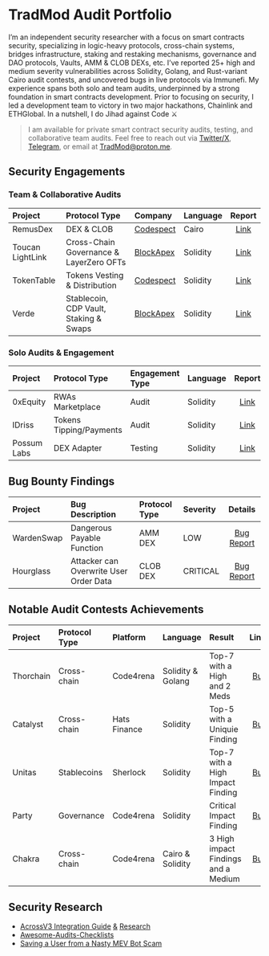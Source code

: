 # TradMod Audit Portfolio
I’m an independent security researcher with a focus on smart contracts security, specializing in logic-heavy protocols, cross-chain systems, bridges infrastructure, staking and restaking mechanisms, governance and DAO protocols, Vaults, AMM & CLOB DEXs, etc. I’ve reported 25+ high and medium severity vulnerabilities across Solidity, Golang, and Rust-variant Cairo audit contests, and uncovered bugs in live protocols via Immunefi. My experience spans both solo and team audits, underpinned by a strong foundation in smart contracts development. Prior to focusing on security, I led a development team to victory in two major hackathons, Chainlink and ETHGlobal. In a nutshell, I do Jihad against Code ⚔

> I am available for private smart contract security audits, testing, and collaborative team audits.
Feel free to reach out via [Twitter/X](https://x.com/TheTradMod), [Telegram](https://t.me/TheTradMod), or email at [TradMod@proton.me](mailto:TradMod@proton.me).

## Security Engagements 
### Team & Collaborative Audits
| Project | Protocol Type | Company | Language | Report |
|:-|:-|:-|:-|:-:|
| RemusDex | DEX & CLOB | [Codespect](https://codespect.net/) | Cairo | [Link](https://github.com/CODESPECT-security/audit-reports/blob/main/004_CODESPECT_REMUSDEX_AUDIT.pdf) |
| Toucan LightLink | Cross-Chain Governance & LayerZero OFTs | [BlockApex](https://blockapex.io/) | Solidity | [Link](https://github.com/BlockApex/Audit-Reports) |
| TokenTable | Tokens Vesting & Distribution | [Codespect](https://codespect.net/) | Solidity | [Link](https://github.com/CODESPECT-security/audit-reports/blob/main/013_CODESPECT_TOKENTABLE_UNLOCKERV2_EVM.pdf) |
| Verde | Stablecoin, CDP Vault, Staking & Swaps | [BlockApex](https://blockapex.io/) | Solidity | [Link](https://github.com/BlockApex/Audit-Reports) |

### Solo Audits & Engagement
| Project | Protocol Type | Engagement Type | Language | Report |
|:-|:-|:-|:-|:-:|
| 0xEquity | RWAs Marketplace | Audit | Solidity | [Link](https://github.com/TradMod/Security-Audits/blob/main/Audits/0xEquityAuditReport.md) |
| IDriss | Tokens Tipping/Payments | Audit | Solidity | [Link](https://github.com/TradMod/Security-Audits/blob/main/Audits/IDrissAuditFindings.md) |
| Possum Labs | DEX Adapter | Testing | Solidity | [Link](https://github.com/TradMod/Security-Audits/blob/main/Testing/PossumLabsTestingReport.md) |

## Bug Bounty Findings
| Project | Bug Description | Protocol Type | Severity | Details |
|:-|:-|:-|:-|:-:|
| WardenSwap | Dangerous Payable Function | AMM DEX  | LOW | [Bug Report](https://github.com/TradMod/Security-Audits/blob/main/Bug%20Bounty/WardenSwapBugReport.md) |
| Hourglass | Attacker can Overwrite User Order Data | CLOB DEX | CRITICAL | [Bug Report](https://github.com/TradMod/Security-Audits/blob/main/Bug%20Bounty/HourglassBugReport.md) |

## Notable Audit Contests Achievements
| Project | Protocol Type | Platform | Language | Result | Links |
|:-|:-|:-|:-|:-|:-:|
| Thorchain | Cross-chain | Code4rena | Solidity & Golang | Top-7 with a High and 2 Meds | [Bug](https://github.com/code-423n4/2024-06-thorchain-findings/issues/17) | 
| Catalyst | Cross-chain | Hats Finance | Solidity | Top-5 with a Uniquie Finding | [Bug](https://github.com/hats-finance/Catalyst-Exchange-0x3026c1ea29bf1280f99b41934b2cb65d053c9db4/issues/11) | 
| Unitas | Stablecoins | Sherlock | Solidity | Top-7 with a High Impact Finding | [Bug](https://github.com/sherlock-audit/2023-04-unitasprotocol-judging/issues/105) | 
| Party | Governance | Code4rena | Solidity | Critical Impact Finding | [Bug](https://github.com/code-423n4/2023-10-party-findings/issues/370) | 
| Chakra | Cross-chain | Code4rena | Cairo & Solidity | 3 High impact Findings and a Medium | [Bug](https://github.com/code-423n4/2024-08-chakra-findings/issues/84) | 

## Security Research 
- [AcrossV3 Integration Guide](https://x.com/TheTradMod/status/1929886889940595143?t=29Ml30pWfJiemwt-Tf_r1w&s=19) [&](https://github.com/windhustler/Interoperability-Protocol-Security-Checklist/blob/main/audit-checklists/Across.md) [Research](https://gist.github.com/TradMod/e3947b23969b8eff56c6d3c92dbbd63a)
- [Awesome-Audits-Checklists](https://github.com/TradMod/awesome-audits-checklists)
- [Saving a User from a Nasty MEV Bot Scam](https://x.com/TheTradMod/status/1925686910594249177) 